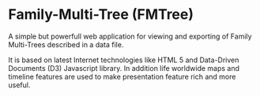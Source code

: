 # Family-Multi-Tree (FMTree)
A simple but powerfull web application for viewing and exporting of Family Multi-Trees described in a data file.

It is based on latest Internet technologies like HTML 5 and Data-Driven Documents (D3) Javascript library. In addition life worldwide maps and timeline features are used to make presentation feature rich and more useful.
